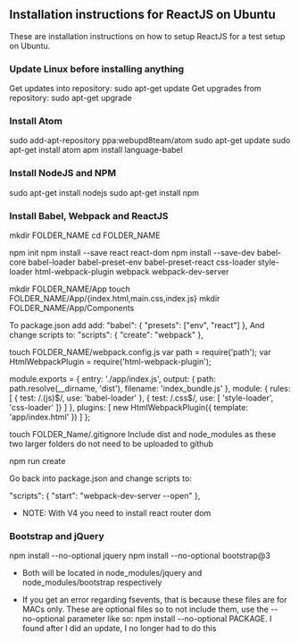 ## Installation instructions for ReactJS on Ubuntu
These are installation instructions on how to setup ReactJS for a test setup on Ubuntu. 

### Update Linux before installing anything
Get updates into repository: sudo apt-get update
Get upgrades from repository: sudo apt-get upgrade

### Install Atom
sudo add-apt-repository ppa:webupd8team/atom
sudo apt-get update
sudo apt-get install atom
apm install language-babel

### Install NodeJS and NPM
sudo apt-get install nodejs
sudo apt-get install npm

### Install Babel, Webpack and ReactJS  
mkdir FOLDER_NAME
cd FOLDER_NAME

npm init 
npm install --save react react-dom 
npm install --save-dev babel-core babel-loader babel-preset-env babel-preset-react css-loader style-loader html-webpack-plugin webpack webpack-dev-server 

mkdir FOLDER_NAME/App 
touch FOLDER_NAME/App/{index.html,main.css,index.js} 
mkdir FOLDER_NAME/App/Components 


To package.json add add: 
"babel": { 
	"presets": ["env", "react"] 
}, 
And change scripts to: 
"scripts": { 
    "create": "webpack" 
  }, 


touch FOLDER_NAME/webpack.config.js 
var path = require('path'); 
var HtmlWebpackPlugin = require('html-webpack-plugin');  

module.exports = { 
   entry: './app/index.js', 
   output: { 
     path: path.resolve(__dirname, 'dist'), 
     filename: 'index_bundle.js' 
   }, 
   module: { 
     rules: [ 
       { test: /\.(js)$/, use: 'babel-loader' }, 
       { test: /\.css$/, use: [ 'style-loader', 'css-loader' ]} 
     ] 
   }, 
   plugins: [
     new HtmlWebpackPlugin({
       template: 'app/index.html'
     })
   ]
 }; 
  
touch FOLDER_Name/.gitignore
Include dist and node_modules as these two larger folders do not need to be uploaded to github 


npm run create 

Go back into package.json and change scripts to: 

"scripts": {
	"start": "webpack-dev-server --open"
}, 


 * NOTE: With V4 you need to install react router dom   
 
### Bootstrap and jQuery
npm install --no-optional jquery
npm install --no-optional bootstrap@3
 * Both will be located in node_modules/jquery and node_modules/bootstrap respectively 
 
* If you get an error regarding fsevents, that is because these files are for MACs only. These are optional files so to not include them, use the --no-optional parameter like so: npm install --no-optional PACKAGE. I found after I did an update, I no longer had to do this  
